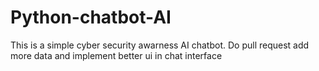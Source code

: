 # Python-chatbot-AI
This is a simple cyber security awarness AI chatbot. Do pull request add more data and implement better ui in chat interface 
